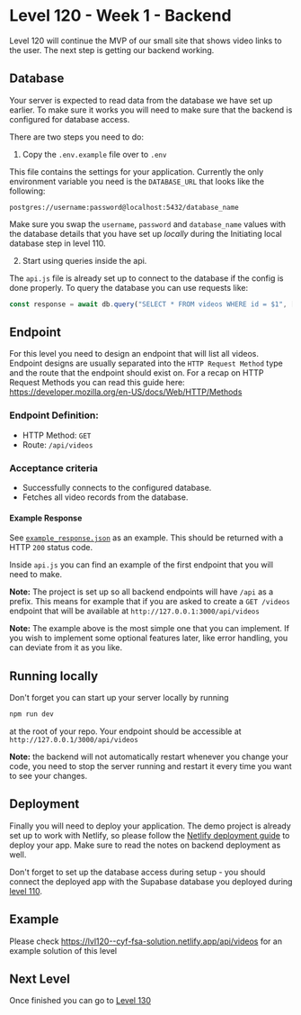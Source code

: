 # Level 120 - Week 1 - Backend

Level 120 will continue the MVP of our small site that shows video links to the user. The next step is getting our backend working.

## Database

Your server is expected to read data from the database we have set up earlier. To make sure it works you will need to make sure that the backend is configured for database access.

There are two steps you need to do:

1. Copy the `.env.example` file over to `.env`

This file contains the settings for your application. Currently the only environment variable you need is the `DATABASE_URL` that looks like the following:

```
postgres://username:password@localhost:5432/database_name
```

Make sure you swap the `username`, `password` and `database_name` values with the database details that you have set up _locally_ during the Initiating local database step in level 110.

2. Start using queries inside the api.

The `api.js` file is already set up to connect to the database if the config is done properly. To query the database you can use requests like:

```js
const response = await db.query("SELECT * FROM videos WHERE id = $1", [id]);
```

## Endpoint

For this level you need to design an endpoint that will list all videos. Endpoint designs are usually separated into the `HTTP Request Method` type and the route that the endpoint should exist on. For a recap on HTTP Request Methods you can read this guide here: https://developer.mozilla.org/en-US/docs/Web/HTTP/Methods

### Endpoint Definition:

- HTTP Method: `GET`
- Route: `/api/videos`

### Acceptance criteria

- Successfully connects to the configured database.
- Fetches all video records from the database.

#### Example Response

See [`example_response.json`](../data/example_response.json) as an example. This should be returned with a HTTP `200` status code.

Inside `api.js` you can find an example of the first endpoint that you will need to make.

**Note:** The project is set up so all backend endpoints will have `/api` as a prefix. This means for example that if you are asked to create a `GET /videos` endpoint that will be available at `http://127.0.0.1:3000/api/videos`

**Note:** The example above is the most simple one that you can implement. If you wish to implement some optional features later, like error handling, you can deviate from it as you like.

## Running locally

Don't forget you can start up your server locally by running

```sh
npm run dev
```

at the root of your repo. Your endpoint should be accessible at `http://127.0.0.1/3000/api/videos`

**Note:** the backend will not automatically restart whenever you change your code, you need to stop the server running and restart it every time you want to see your changes.

## Deployment

Finally you will need to deploy your application. The demo project is already set up to work with Netlify, so please follow the [Netlify deployment guide](https://cyf-curriculum.netlify.app/guides/deployment/netlify/) to deploy your app. Make sure to read the notes on backend deployment as well.

Don't forget to set up the database access during setup - you should connect the deployed app with the Supabase database you deployed during [level 110](./110.md).

## Example

Please check https://lvl120--cyf-fsa-solution.netlify.app/api/videos for an example solution of this level

## Next Level

Once finished you can go to [Level 130](./130.md)
